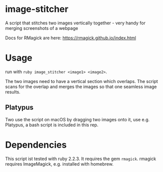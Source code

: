 # image-stitcher
A script that stitches two images vertically together - very handy
for merging screenshots of a webpage


Docs for RMagick are here: https://rmagick.github.io/index.html

# Usage
run with `ruby image_stitcher <image1> <image2>`.

The two images need to have a vertical section which overlaps. The script
scans for the overlap and merges the images so that one seamless image
results.

## Platypus
Two use the script on macOS by dragging two images onto it, use e.g. Platypus,
a bash script is included in this rep.

# Dependencies
This script ist tested with ruby 2.2.3. It requires the gem `rmagick`. rmagick
requires ImageMagick, e.g. installed with homebrew.

